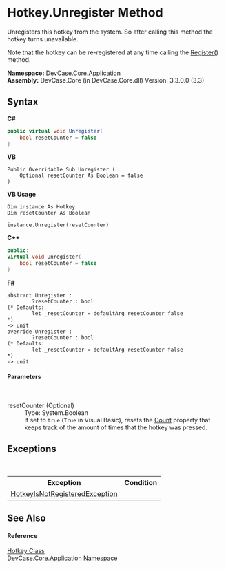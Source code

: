 # Hotkey.Unregister Method 
 

Unregisters this hotkey from the system. So after calling this method the hotkey turns unavailable. 

 Note that the hotkey can be re-registered at any time calling the <a href="M_DevCase_Core_Application_Hotkey_Register">Register()</a> method.

**Namespace:**&nbsp;<a href="N_DevCase_Core_Application">DevCase.Core.Application</a><br />**Assembly:**&nbsp;DevCase.Core (in DevCase.Core.dll) Version: 3.3.0.0 (3.3)

## Syntax

**C#**<br />
``` C#
public virtual void Unregister(
	bool resetCounter = false
)
```

**VB**<br />
``` VB
Public Overridable Sub Unregister ( 
	Optional resetCounter As Boolean = false
)
```

**VB Usage**<br />
``` VB Usage
Dim instance As Hotkey
Dim resetCounter As Boolean

instance.Unregister(resetCounter)
```

**C++**<br />
``` C++
public:
virtual void Unregister(
	bool resetCounter = false
)
```

**F#**<br />
``` F#
abstract Unregister : 
        ?resetCounter : bool 
(* Defaults:
        let _resetCounter = defaultArg resetCounter false
*)
-> unit 
override Unregister : 
        ?resetCounter : bool 
(* Defaults:
        let _resetCounter = defaultArg resetCounter false
*)
-> unit 
```


#### Parameters
&nbsp;<dl><dt>resetCounter (Optional)</dt><dd>Type: System.Boolean<br />If set to `true` (`True` in Visual Basic), resets the <a href="P_DevCase_Core_Application_Hotkey_Count">Count</a> property that keeps track of the amount of times that the hotkey was pressed.</dd></dl>

## Exceptions
&nbsp;<table><tr><th>Exception</th><th>Condition</th></tr><tr><td><a href="T_DevCase_Core_Application_Exceptions_HotkeyIsNotRegisteredException">HotkeyIsNotRegisteredException</a></td><td /></tr></table>

## See Also


#### Reference
<a href="T_DevCase_Core_Application_Hotkey">Hotkey Class</a><br /><a href="N_DevCase_Core_Application">DevCase.Core.Application Namespace</a><br />